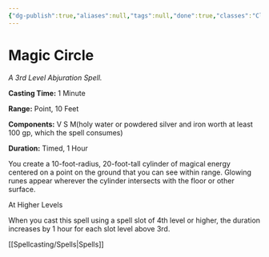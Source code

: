 ```yaml
---
{"dg-publish":true,"aliases":null,"tags":null,"done":true,"classes":"Cleric, Paladin, Warlock, Wizard,","spellLevel":3,"school":"Abjuration","source":"PHB","permalink":"/spells/magic-circle/","dgHomeLink":false,"dgPassFrontmatter":true}
---
```


# Magic Circle
*A 3rd Level Abjuration Spell.*

**Casting Time:** 1 Minute

**Range:** Point, 10 Feet

**Components:** V S M(holy water or powdered silver and iron worth at least 100 gp, which the spell consumes)

**Duration:** Timed, 1 Hour

You create a 10-foot-radius, 20-foot-tall cylinder of magical energy centered on a point on the ground that you can see within range. Glowing runes appear wherever the cylinder intersects with the floor or other surface.

At Higher Levels

When you cast this spell using a spell slot of 4th level or higher, the duration increases by 1 hour for each slot level above 3rd.

[[Spellcasting/Spells|Spells]]